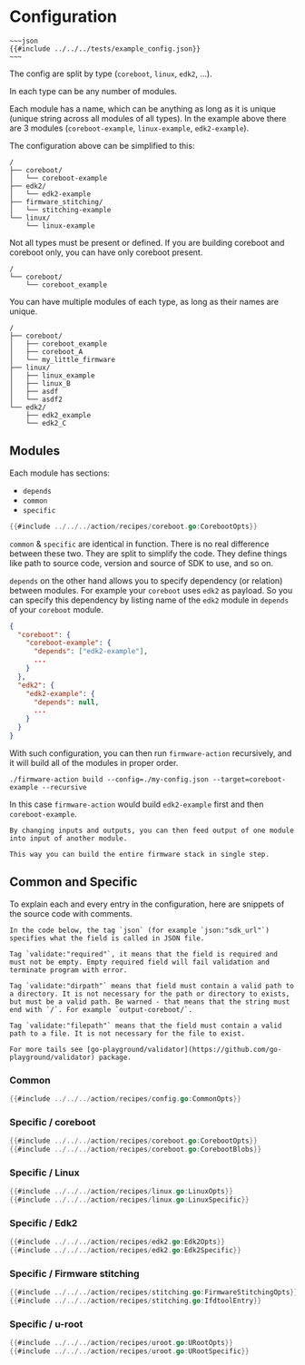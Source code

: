 # Configuration

```admonish example collapsible=true title="Example of JSON configuration file"
~~~json
{{#include ../../../tests/example_config.json}}
~~~
```

The config are split by type (`coreboot`, `linux`, `edk2`, ...).

In each type can be any number of modules.

Each module has a name, which can be anything as long as it is unique (unique string across all modules of all types). In the example above there are 3 modules (`coreboot-example`, `linux-example`, `edk2-example`).

The configuration above can be simplified to this:
```
/
├── coreboot/
│   └── coreboot-example
├── edk2/
│   └── edk2-example
├── firmware_stitching/
│   └── stitching-example
└── linux/
    └── linux-example
```

Not all types must be present or defined. If you are building coreboot and coreboot only, you can have only coreboot present.
```
/
└── coreboot/
    └── coreboot_example
```

You can have multiple modules of each type, as long as their names are unique.
```
/
├── coreboot/
│   ├── coreboot_example
│   ├── coreboot_A
│   └── my_little_firmware
├── linux/
│   ├── linux_example
│   ├── linux_B
│   ├── asdf
│   └── asdf2
└── edk2/
    ├── edk2_example
    └── edk2_C
```


## Modules

Each module has sections:
- `depends`
- `common`
- `specific`

```go
{{#include ../../../action/recipes/coreboot.go:CorebootOpts}}
```

`common` & `specific` are identical in function. There is no real difference between these two. They are split to simplify the code. They define things like path to source code, version and source of SDK to use, and so on.

`depends` on the other hand allows you to specify dependency (or relation) between modules. For example your `coreboot` uses `edk2` as payload. So you can specify this dependency by listing name of the `edk2` module in `depends` of your `coreboot` module.

```json
{
  "coreboot": {
    "coreboot-example": {
      "depends": ["edk2-example"],
      ...
    }
  },
  "edk2": {
    "edk2-example": {
      "depends": null,
      ...
    }
  }
}
```

With such configuration, you can then run `firmware-action` recursively, and it will build all of the modules in proper order.
```
./firmware-action build --config=./my-config.json --target=coreboot-example --recursive
```
In this case `firmware-action` would build `edk2-example` first and then `coreboot-example`.

```admonish tip
By changing inputs and outputs, you can then feed output of one module into input of another module.

This way you can build the entire firmware stack in single step.
```


## Common and Specific

To explain each and every entry in the configuration, here are snippets of the source code with comments.

```admonish info
In the code below, the tag `json` (for example `json:"sdk_url"`) specifies what the field is called in JSON file.

Tag `validate:"required"`, it means that the field is required and must not be empty. Empty required field will fail validation and terminate program with error.

Tag `validate:"dirpath"` means that field must contain a valid path to a directory. It is not necessary for the path or directory to exists, but must be a valid path. Be warned - that means that the string must end with `/`. For example `output-coreboot/`.

Tag `validate:"filepath"` means that the field must contain a valid path to a file. It is not necessary for the file to exist.

For more tails see [go-playground/validator](https://github.com/go-playground/validator) package.
```

### Common
```go
{{#include ../../../action/recipes/config.go:CommonOpts}}
```

### Specific / coreboot
```go
{{#include ../../../action/recipes/coreboot.go:CorebootOpts}}
{{#include ../../../action/recipes/coreboot.go:CorebootBlobs}}
```

### Specific / Linux
```go
{{#include ../../../action/recipes/linux.go:LinuxOpts}}
{{#include ../../../action/recipes/linux.go:LinuxSpecific}}
```

### Specific / Edk2
```go
{{#include ../../../action/recipes/edk2.go:Edk2Opts}}
{{#include ../../../action/recipes/edk2.go:Edk2Specific}}
```

### Specific / Firmware stitching
```go
{{#include ../../../action/recipes/stitching.go:FirmwareStitchingOpts}}
{{#include ../../../action/recipes/stitching.go:IfdtoolEntry}}
```

### Specific / u-root
```go
{{#include ../../../action/recipes/uroot.go:URootOpts}}
{{#include ../../../action/recipes/uroot.go:URootSpecific}}
```


